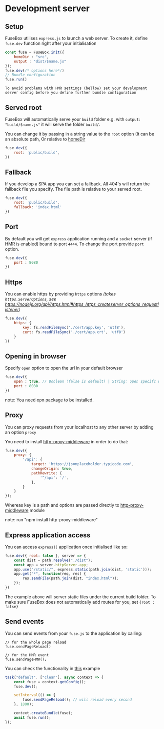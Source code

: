 # Development server

## Setup
FuseBox utilises `express.js` to launch a web server. To create it, define `fuse.dev` function right after your initialisation

```js
const fuse = FuseBox.init({
    homeDir : "src",
    output : "dist/$name.js"
});
fuse.dev(/* options here*/)
// Bundle configuration
fuse.run()
```

```
To avoid problems with HMR settings (bellow) set your development server config before you define further bundle configuration
```


## Served root

FuseBox will automatically serve your `build` folder e.g. with `output: "build/$name.js"` it will serve the folder `build/`.

You can change it by passing in a string value to the `root` option (It can be an absolute path, 
Or relative to [homeDir](/page/configuration#home-directory)

```js
fuse.dev({
    root: 'public/build',
})
```

## Fallback

If you develop a SPA app you can set a fallback. All 404's will return the fallback file you specify. The file path is relative to your served root.

```js
fuse.dev({
    root: 'public/build',
    fallback: 'index.html'
})
```

## Port
By default you will get `express` application running and a `socket` server (if [HMR](#hot-module-reload) is enabled) bound to port `4444`. To change the port provide `port` option.

```js
fuse.dev({
    port : 8080
})
```

## Https
You can enable https by providing `https` options
_(takes `https.ServerOptions`, see https://nodejs.org/api/https.html#https_https_createserver_options_requestlistener)_

```js
fuse.dev({
    https: {
        key: fs.readFileSync('./cert/app.key', 'utf8'),
        cert: fs.readFileSync('./cert/app.crt', 'utf8')
    }
})
```

## Opening in browser

Specify `open` option to open the url in your default browser


```js
fuse.dev({
    open : true, // Boolean (false is default) | String: open specifc url like 'http://dev-server:8080'
    port : 8080
})
```
note: You need opn package to be installed.

## Proxy

You can proxy requests from your localhost to any other server by adding an option `proxy`

You need to install [http-proxy-middleware](https://github.com/chimurai/http-proxy-middleware) in order to do that:

```js
fuse.dev({
    proxy: {
        '/api': {
            target: 'https://jsonplaceholder.typicode.com', 
            changeOrigin: true,
            pathRewrite: {
                '^/api': '/', 
            },
        }
    }
});
```

Whereas key is a path and options are passed directly to [http-proxy-middleware](https://github.com/chimurai/http-proxy-middleware) module

note: run "npm install http-proxy-middleware"


## Express application access

You can access `express()` application once initialised like so:

```js
fuse.dev({ root: false }, server => {
    const dist = path.resolve("./dist");
    const app = server.httpServer.app;
    app.use("/static/", express.static(path.join(dist, 'static')));
    app.get("*", function(req, res) {
        res.sendFile(path.join(dist, "index.html"));
    });
})
```

The example above will server static files under the current build folder. To make sure FuseBox does not automatically add routes for you, set `{root : false}`


## Send events

You can send events from your `fuse.js` to the application by calling:

```
// for the whole page reload
fuse.sendPageReload()

// for the HMR event
fuse.sendPageHMR();
```


You can check the functionality in [this](https://github.com/fuse-box/fuse-box-examples/tree/master/examples/manual-page-reload) example

```js
task("default", ["clean"], async context => {
    const fuse = context.getConfig();
    fuse.dev();

    setInterval(() => {
        fuse.sendPageReload(); // will reload every second
    }, 1000);

    context.createBundle(fuse);
    await fuse.run();
});
```
